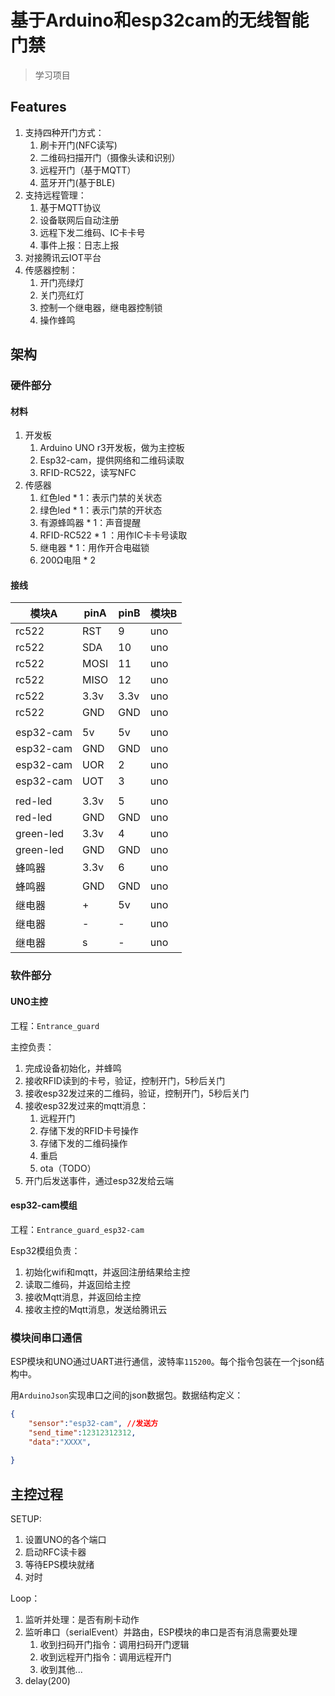 # 基于Arduino和esp32cam的无线智能门禁
> 学习项目
## Features
1. 支持四种开门方式：
   1. 刷卡开门(NFC读写)
   2. 二维码扫描开门（摄像头读和识别）
   3. 远程开门（基于MQTT）
   4. 蓝牙开门(基于BLE)
2. 支持远程管理：
   1. 基于MQTT协议
   2. 设备联网后自动注册
   3. 远程下发二维码、IC卡卡号
   4. 事件上报：日志上报
3. 对接腾讯云IOT平台
4. 传感器控制：
   1. 开门亮绿灯
   2. 关门亮红灯
   3. 控制一个继电器，继电器控制锁
   4. 操作蜂鸣

## 架构
### 硬件部分
#### 材料
1. 开发板
   1. Arduino UNO r3开发板，做为主控板
   2. Esp32-cam，提供网络和二维码读取
   3. RFID-RC522，读写NFC
2. 传感器
   1. 红色led * 1：表示门禁的关状态
   2. 绿色led * 1：表示门禁的开状态
   3. 有源蜂鸣器 * 1：声音提醒
   4. RFID-RC522 * 1 ：用作IC卡卡号读取
   5. 继电器 * 1：用作开合电磁锁
   6. 200Ω电阻 * 2
#### 接线
|模块A|pinA|pinB|模块B
|---|---|---|---|
|rc522|RST|9|uno|
|rc522|SDA|10|uno|
|rc522|MOSI|11|uno|
|rc522|MISO|12|uno|
|rc522|3.3v|3.3v|uno|
|rc522|GND|GND|uno|
||||
|esp32-cam|5v|5v|uno|
|esp32-cam|GND|GND|uno|
|esp32-cam|UOR|2|uno|
|esp32-cam|UOT|3|uno|
||||
|red-led|3.3v|5|uno|
|red-led|GND|GND|uno|
|green-led|3.3v|4|uno|
|green-led|GND|GND|uno|
|蜂鸣器|3.3v|6|uno|
|蜂鸣器|GND|GND|uno|
|继电器| + | 5v |uno|
|继电器| - | - |uno|
|继电器| s | - |uno|

### 软件部分
#### UNO主控
工程：`Entrance_guard`

主控负责：
1. 完成设备初始化，并蜂鸣
2. 接收RFID读到的卡号，验证，控制开门，5秒后关门
3. 接收esp32发过来的二维码，验证，控制开门，5秒后关门
4. 接收esp32发过来的mqtt消息：
   1. 远程开门
   3. 存储下发的RFID卡号操作
   4. 存储下发的二维码操作
   6. 重启
   7. ota（TODO）
5. 开门后发送事件，通过esp32发给云端

#### esp32-cam模组
工程：`Entrance_guard_esp32-cam`

Esp32模组负责：
1. 初始化wifi和mqtt，并返回注册结果给主控
2. 读取二维码，并返回给主控
3. 接收Mqtt消息，并返回给主控
4. 接收主控的Mqtt消息，发送给腾讯云

### 模块间串口通信
ESP模块和UNO通过UART进行通信，波特率`115200`。每个指令包装在一个json结构中。

用`ArduinoJson`实现串口之间的json数据包。数据结构定义：
```json
{
    "sensor":"esp32-cam", //发送方
    "send_time":12312312312,
    "data":"XXXX",
    
}
```
## 主控过程
SETUP:
1. 设置UNO的各个端口
2. 启动RFC读卡器
3. 等待EPS模块就绪
4. 对时

Loop：

1. 监听并处理：是否有刷卡动作
2. 监听串口（serialEvent）并路由，ESP模块的串口是否有消息需要处理
   1. 收到扫码开门指令：调用扫码开门逻辑
   2. 收到远程开门指令：调用远程开门
   3. 收到其他...
3. delay(200)